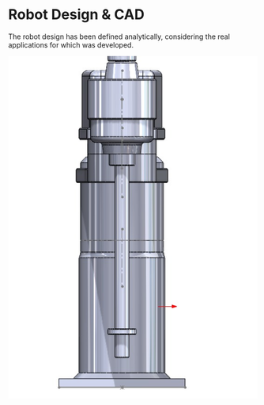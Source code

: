 # Robot Design & CAD
The robot design has been defined analytically, considering the real applications for which was developed.
<p align="center">
  <img src="../Assets/side.jpeg" style="width=50%; height=50%;">
</p>
